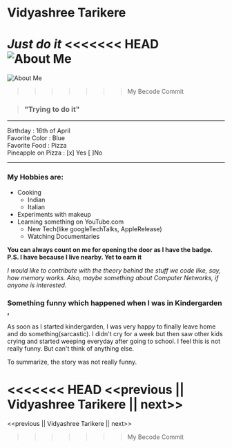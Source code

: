 # **Vidyashree Tarikere**
_Just do it_
<<<<<<< HEAD
![About Me](https://user-images.githubusercontent.com/9261592/96003409-7d6b2d00-0e3a-11eb-861b-daff0ba2e8d2.jpg)
=======
![About Me](/home/vidyatarikere/Downloads/IMG-20200804-WA0007.jpg)
>>>>>>> My Becode Commit

> ### "Trying to do it"

-----
Birthday : 16th of April <br>
Favorite Color : Blue <br>
Favorite Food : Pizza <br>
Pineapple on Pizza : [x] Yes [ ]No
____

### My Hobbies are:
- Cooking
    - Indian
    - Italian
- Experiments with makeup
- Learning something on YouTube.com
    - New Tech(like googleTechTalks, AppleRelease)
    - Watching Documentaries

**You can always count on me for opening the door as I have the badge. P.S. I have because I live nearby. Yet to earn it**

_I would like to contribute with the theory behind the stuff we code like, say, how memory works. Also, maybe something about Computer Networks, if anyone is interested._

### Something funny which happened when I was in Kindergarden ,
As soon as I started kindergarden, I was very happy to finally leave home and do something(sarcastic). I didn't cry for a week but then saw other kids crying and started weeping everyday after going to school. I feel this is not really funny. But can't think of anything else.

To summarize, the story was not really funny.

<<<<<<< HEAD
<<previous || Vidyashree Tarikere || next>>
=======
<<previous || Vidyashree Tarikere || next>>
>>>>>>> My Becode Commit
